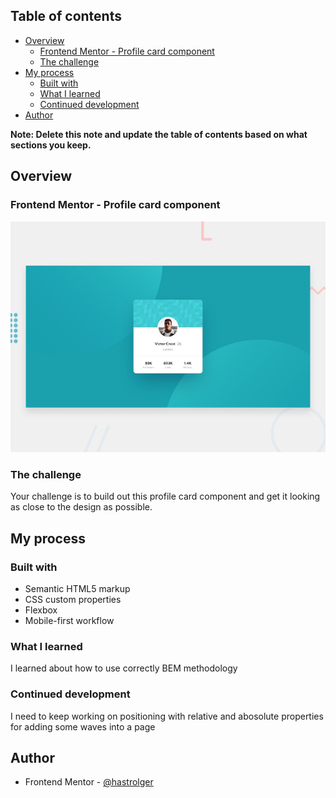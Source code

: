 ## Table of contents

- [Overview](#overview)
  - [Frontend Mentor - Profile card component](#frontend-mentor---profile-card-component)
  - [The challenge](#the-challenge)
- [My process](#my-process)
  - [Built with](#built-with)
  - [What I learned](#what-i-learned)
  - [Continued development](#continued-development)
- [Author](#author)

**Note: Delete this note and update the table of contents based on what sections you keep.**

## Overview

### Frontend Mentor - Profile card component

![Design preview for the Profile card component coding challenge](./design/desktop-preview.jpg)

### The challenge

Your challenge is to build out this profile card component and get it looking as close to the design as possible.

## My process

### Built with

- Semantic HTML5 markup
- CSS custom properties
- Flexbox
- Mobile-first workflow

### What I learned

I learned about how to use correctly BEM methodology

### Continued development

I need to keep working on positioning with relative and abosolute properties for adding some waves into a page

## Author

- Frontend Mentor - [@hastrolger](https://www.frontendmentor.io/profile/hastrolger)
